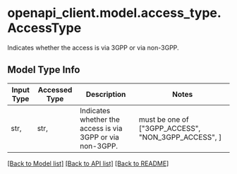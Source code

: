 # openapi_client.model.access_type.AccessType

Indicates whether the access is  via 3GPP or via non-3GPP.

## Model Type Info
Input Type | Accessed Type | Description | Notes
------------ | ------------- | ------------- | -------------
str,  | str,  | Indicates whether the access is  via 3GPP or via non-3GPP. | must be one of ["3GPP_ACCESS", "NON_3GPP_ACCESS", ] 

[[Back to Model list]](../../README.md#documentation-for-models) [[Back to API list]](../../README.md#documentation-for-api-endpoints) [[Back to README]](../../README.md)

